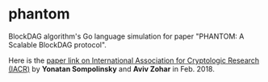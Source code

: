# phantom
BlockDAG algorithm's Go language simulation for paper "PHANTOM: A Scalable BlockDAG protocol".

Here is the [paper link on International Association for Cryptologic Research (IACR)](https://eprint.iacr.org/2018/104.pdf) by **Yonatan Sompolinsky** and **Aviv Zohar** in Feb. 2018.


